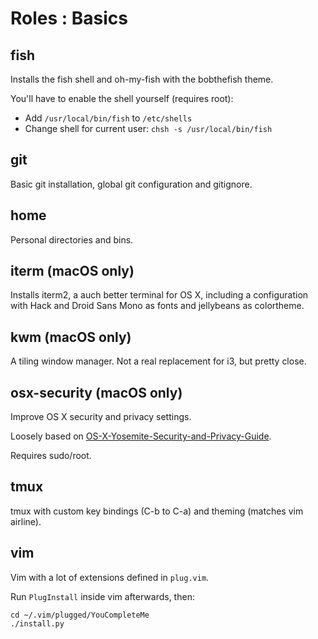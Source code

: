 # Roles : Basics

## fish
Installs the fish shell and oh-my-fish with the bobthefish theme.

You'll have to enable the shell yourself (requires root):

- Add `/usr/local/bin/fish` to `/etc/shells`
- Change shell for current user: `chsh -s /usr/local/bin/fish`

## git
Basic git installation, global git configuration and gitignore.

## home
Personal directories and bins.

## iterm (macOS only)
Installs iterm2, a auch better terminal for OS X, including a configuration with Hack and Droid Sans Mono as fonts and jellybeans as colortheme.

## kwm (macOS only)
A tiling window manager. Not a real replacement for i3, but pretty close.

## osx-security (macOS only)
Improve OS X security and privacy settings.

Loosely based on [OS-X-Yosemite-Security-and-Privacy-Guide](https://github.com/drduh/OS-X-Yosemite-Security-and-Privacy-Guide).

Requires sudo/root.

## tmux
tmux with custom key bindings (C-b to C-a) and theming (matches vim airline).

## vim
Vim with a lot of extensions defined in `plug.vim`.

Run `PlugInstall` inside vim afterwards, then:

```
cd ~/.vim/plugged/YouCompleteMe
./install.py
```
